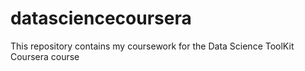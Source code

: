 # datasciencecoursera
This repository contains my coursework for the Data Science ToolKit Coursera course 
